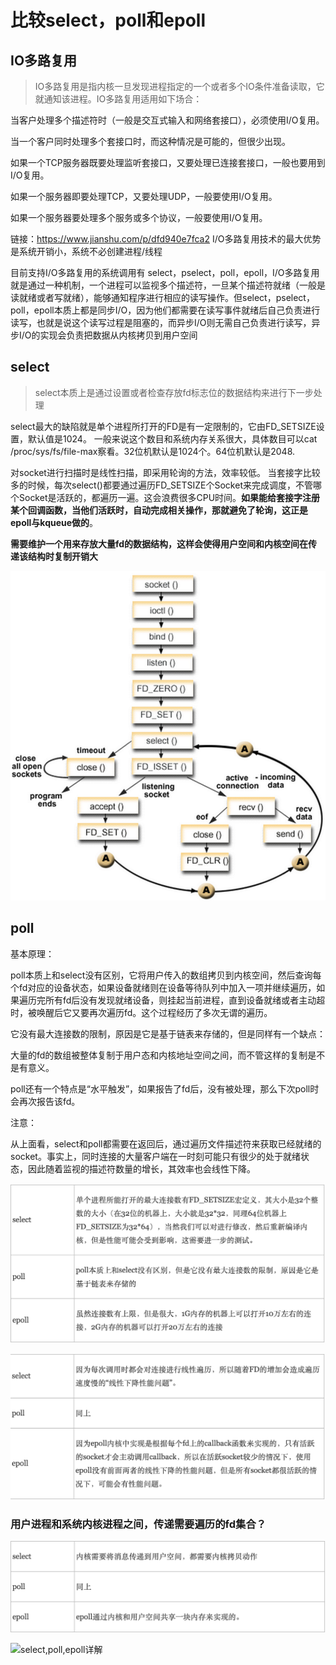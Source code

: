 # 比较select，poll和epoll

## IO多路复用
>IO多路复用是指内核一旦发现进程指定的一个或者多个IO条件准备读取，它就通知该进程。IO多路复用适用如下场合：

当客户处理多个描述符时（一般是交互式输入和网络套接口），必须使用I/O复用。

当一个客户同时处理多个套接口时，而这种情况是可能的，但很少出现。

如果一个TCP服务器既要处理监听套接口，又要处理已连接套接口，一般也要用到I/O复用。

如果一个服务器即要处理TCP，又要处理UDP，一般要使用I/O复用。

如果一个服务器要处理多个服务或多个协议，一般要使用I/O复用。


链接：https://www.jianshu.com/p/dfd940e7fca2
I/O多路复用技术的最大优势是系统开销小，系统不必创建进程/线程

目前支持I/O多路复用的系统调用有 select，pselect，poll，epoll，I/O多路复用就是通过一种机制，一个进程可以监视多个描述符，一旦某个描述符就绪（一般是读就绪或者写就绪），能够通知程序进行相应的读写操作。但select，pselect，poll，epoll本质上都是同步I/O，因为他们都需要在读写事件就绪后自己负责进行读写，也就是说这个读写过程是阻塞的，而异步I/O则无需自己负责进行读写，异步I/O的实现会负责把数据从内核拷贝到用户空间



## select
>select本质上是通过设置或者检查存放fd标志位的数据结构来进行下一步处理

select最大的缺陷就是单个进程所打开的FD是有一定限制的，它由FD_SETSIZE设置，默认值是1024。
一般来说这个数目和系统内存关系很大，具体数目可以cat /proc/sys/fs/file-max察看。32位机默认是1024个。64位机默认是2048.

对socket进行扫描时是线性扫描，即采用轮询的方法，效率较低。
当套接字比较多的时候，每次select()都要通过遍历FD_SETSIZE个Socket来完成调度，不管哪个Socket是活跃的，都遍历一遍。这会浪费很多CPU时间。**如果能给套接字注册某个回调函数，当他们活跃时，自动完成相关操作，那就避免了轮询，这正是epoll与kqueue做的**。

**需要维护一个用来存放大量fd的数据结构，这样会使得用户空间和内核空间在传递该结构时复制开销大**


![select基本流程](./res/io-select.png "select基本流程")

## poll

基本原理：

poll本质上和select没有区别，它将用户传入的数组拷贝到内核空间，然后查询每个fd对应的设备状态，如果设备就绪则在设备等待队列中加入一项并继续遍历，如果遍历完所有fd后没有发现就绪设备，则挂起当前进程，直到设备就绪或者主动超时，被唤醒后它又要再次遍历fd。这个过程经历了多次无谓的遍历。

它没有最大连接数的限制，原因是它是基于链表来存储的，但是同样有一个缺点：

大量的fd的数组被整体复制于用户态和内核地址空间之间，而不管这样的复制是不是有意义。

poll还有一个特点是“水平触发”，如果报告了fd后，没有被处理，那么下次poll时会再次报告该fd。

注意：

从上面看，select和poll都需要在返回后，通过遍历文件描述符来获取已经就绪的socket。事实上，同时连接的大量客户端在一时刻可能只有很少的处于就绪状态，因此随着监视的描述符数量的增长，其效率也会线性下降。


![支持一个进程最大连接数](./res/select-poll-epoll-diff1.png "支持一个进程最大连接数")

![FD剧增的IO效率问题](./res/select-poll-epoll-diff2.png "FD剧增的IO效率问题")

### 用户进程和系统内核进程之间，传递需要遍历的fd集合？
![消息传递方式](./res/select-poll-epoll-diff3.png "消息传递方式")

![select,poll,epoll详解](https://www.jianshu.com/p/dfd940e7fca2  )
